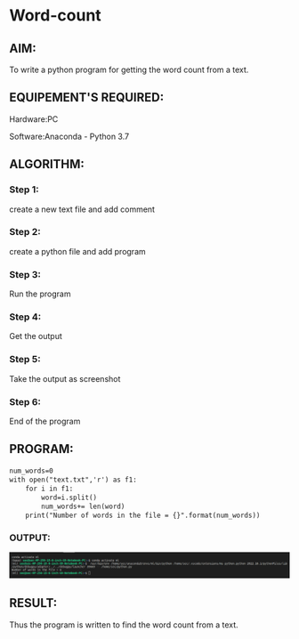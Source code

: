 # Word-count
## AIM:
To write a python program for getting the word count from a text.
## EQUIPEMENT'S REQUIRED: 
Hardware:PC

Software:Anaconda - Python 3.7
## ALGORITHM: 
### Step 1:
create a new text file and add comment

### Step 2: 
create a python file and add program
### Step 3: 
Run the program 
### Step 4:  
Get the output 
### Step 5: 
Take the output as screenshot
### Step 6: 
End of the program
## PROGRAM:
```
num_words=0
with open("text.txt",'r') as f1:
    for i in f1:
        word=i.split()
        num_words+= len(word)
    print("Number of words in the file = {}".format(num_words)) 
```
### OUTPUT:
![](wc.png)


## RESULT:
Thus the program is written to find the word count from a text.
